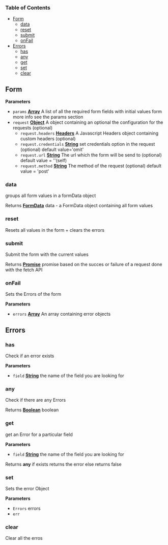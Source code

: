 <!-- Generated by documentation.js. Update this documentation by updating the source code. -->

### Table of Contents

-   [Form](#form)
    -   [data](#data)
    -   [reset](#reset)
    -   [submit](#submit)
    -   [onFail](#onfail)
-   [Errors](#errors)
    -   [has](#has)
    -   [any](#any)
    -   [get](#get)
    -   [set](#set)
    -   [clear](#clear)

## Form

**Parameters**

-   `params` **[Array](https://developer.mozilla.org/en-US/docs/Web/JavaScript/Reference/Global_Objects/Array)** A list of all the required form fields with initial values form more info see the params section
-   `request` **[Object](https://developer.mozilla.org/en-US/docs/Web/JavaScript/Reference/Global_Objects/Object)** A object containing an optional the configuration for the requests (optional)
    -   `request.headers` **[Headers](https://developer.mozilla.org/en-US/docs/Web/HTML/Element/header)** A Javascript Headers object containing custom headers (optional)
    -   `request.credentials` **[String](https://developer.mozilla.org/en-US/docs/Web/JavaScript/Reference/Global_Objects/String)** set credentials option in the request (optional) default value='omit'
    -   `request.url` **[String](https://developer.mozilla.org/en-US/docs/Web/JavaScript/Reference/Global_Objects/String)** The url which the form will be send to (optional) default value = ''(self)
    -   `request.method` **[String](https://developer.mozilla.org/en-US/docs/Web/JavaScript/Reference/Global_Objects/String)** The method of the request (optional) default value = 'post'

### data

groups all form values in a formData object

Returns **[FormData](https://developer.mozilla.org/en-US/docs/Web/API/FormData)** data - a FormData object containing all form values

### reset

Resets all values in the form + clears the errors

### submit

Submit the form with the current values

Returns **[Promise](https://developer.mozilla.org/en-US/docs/Web/JavaScript/Reference/Global_Objects/Promise)** promise based on the succes or failure of a request done with the fetch API

### onFail

Sets the Errors of the form

**Parameters**

-   `errors` **[Array](https://developer.mozilla.org/en-US/docs/Web/JavaScript/Reference/Global_Objects/Array)** An array containing error objects

## Errors

### has

Check if an error exists

**Parameters**

-   `field` **[String](https://developer.mozilla.org/en-US/docs/Web/JavaScript/Reference/Global_Objects/String)** the name of the field you are looking for

### any

Check if there are any Errors

Returns **[Boolean](https://developer.mozilla.org/en-US/docs/Web/JavaScript/Reference/Global_Objects/Boolean)** boolean

### get

get an Error for a particular field

**Parameters**

-   `field` **[String](https://developer.mozilla.org/en-US/docs/Web/JavaScript/Reference/Global_Objects/String)** the name of the field you are looking for

Returns **any** if exists returns the error else returns false

### set

Sets the error Object

**Parameters**

-   `Errors`  errors
-   `err`  

### clear

Clear all the erros
